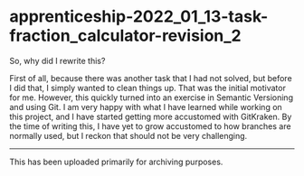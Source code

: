 # apprenticeship-2022_01_13-task-fraction_calculator-revision_2

So, why did I rewrite this?

First of all, because there was another task that I had not solved, but before I did that, I simply wanted to clean things up. That was the initial motivator for me. However, this quickly turned into an exercise in Semantic Versioning and using Git. I am very happy with what I have learned while working on this project, and I have started getting more accustomed with GitKraken. By the time of writing this, I have yet to grow accustomed to how branches are normally used, but I reckon that should not be very challenging.

---

This has been uploaded primarily for archiving purposes.
